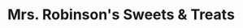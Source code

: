 ---
title: "Mrs. Robinson's Sweets & Treats"
url: /kennett-square/mrs-robinsons-sweets-und-treats/
shop: Süßwaren
---